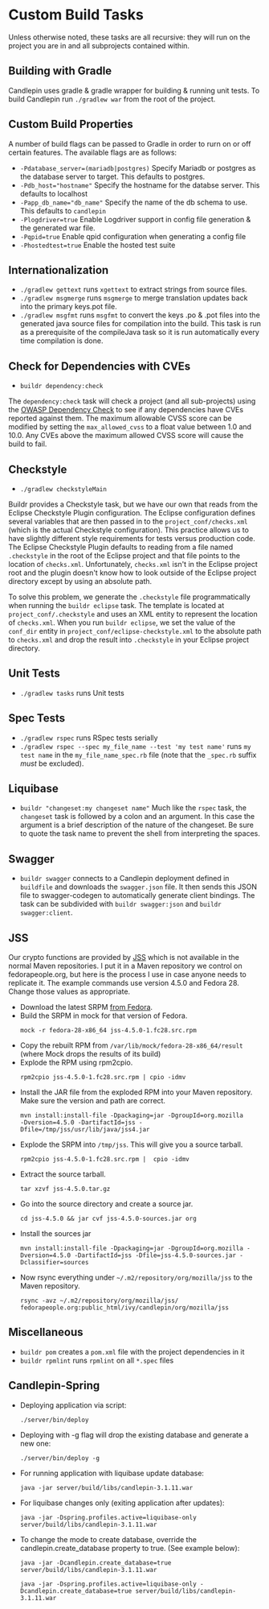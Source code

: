 # Custom Build Tasks
Unless otherwise noted, these tasks are all recursive: they will run on
the project you are in and all subprojects contained within.

## Building with Gradle
Candlepin uses gradle & gradle wrapper for building & running unit tests. 
To build Candlepin run `./gradlew war` from the root of the project. 

## Custom Build Properties
A number of build flags can be passed to Gradle in order to rurn on or off 
certain features. The available flags are as follows:
* `-Pdatabase_server=(mariadb|postgres)` Specify Mariadb or postgres as the database
server to target. This defaults to postgres. 
* `-Pdb_host="hostname"` Specify the hostname for the databse server. This 
defaults to localhost
* `-Papp_db_name="db_name"` Specify the name of the db schema to use. This defaults
to `candlepin`
* `-Plogdriver=true` Enable Logdriver support in config file generation & the 
generated war file. 
* `-Pqpid=true` Enable qpid configuration when generating a config file
* `-Phostedtest=true` Enable the hosted test suite

## Internationalization
* `./gradlew gettext` runs `xgettext` to extract strings from source files. 
* `./gradlew msgmerge` runs `msgmerge` to merge translation updates back into the 
primary keys.pot file. 
* `./gradlew msgfmt` runs `msgfmt` to convert the keys .po & .pot files into the
generated java source files for compilation into the build. This task is run as 
a prerequisite of the compileJava task so it is run automatically every time 
compilation is done. 

## Check for Dependencies with CVEs
* `buildr dependency:check`

The `dependency:check` task will check a project (and all sub-projects) using
the [OWASP Dependency
Check](https://www.owasp.org/index.php/OWASP_Dependency_Check) to see if any
dependencies have CVEs reported against them.  The maximum allowable CVSS
score can be modified by setting the `max_allowed_cvss` to a float value
between 1.0 and 10.0.  Any CVEs above the maximum allowed CVSS score will
cause the build to fail.

## Checkstyle
* `./gradlew checkstyleMain`

Buildr provides a Checkstyle task, but we have our own that reads from the
Eclipse Checkstyle Plugin configuration.  The Eclipse configuration defines
several variables that are then passed in to the `project_conf/checks.xml`
(which is the actual Checkstyle configuration).  This practice allows us to
have slightly different style requirements for tests versus production code.
The Eclipse Checkstyle Plugin defaults to reading from a file named
`.checkstyle` in the root of the Eclipse project and that file points to the
location of `checks.xml`.  Unfortunately, `checks.xml` isn't in the Eclipse
project root and the plugin doesn't know how to look outside of the Eclipse
project directory except by using an absolute path.

To solve this problem, we generate the `.checkstyle` file programmatically when
running the `buildr eclipse` task.  The template is located at
`project_conf/.checkstyle` and uses an XML entity to represent the location of
`checks.xml`.  When you run `buildr eclipse`, we set the value of the
`conf_dir` entity in `project_conf/eclipse-checkstyle.xml`  to the absolute
path to `checks.xml` and drop the result into `.checkstyle` in your Eclipse
project directory.

## Unit Tests
* `./gradlew tasks` runs Unit tests

## Spec Tests
* `./gradlew rspec` runs RSpec tests serially
* `./gradlew rspec --spec my_file_name --test 'my test name'`
runs `my test name` in the `my_file_name_spec.rb` file
(note that the `_spec.rb` suffix *must* be excluded).

## Liquibase
* `buildr "changeset:my changeset name"`
  Much like the `rspec` task, the `changeset` task is followed by a
  colon and an argument.  In this case the argument is a brief description of
  the nature of the changeset.  Be sure to quote the task name to prevent the
  shell from interpreting the spaces.

## Swagger

* `buildr swagger` connects to a Candlepin deployment defined in `buildfile`
  and downloads the `swagger.json` file.  It then sends this JSON file to
  swagger-codegen to automatically generate client bindings.  The task can
  be subdivided with `buildr swagger:json` and `buildr swagger:client`.

## JSS

Our crypto functions are provided by [JSS](https://github.com/dogtagpki/jss)
which is not available in the normal Maven repositories.  I put it in a Maven
repository we control on fedorapeople.org, but here is the process I use in case
anyone needs to replicate it.  The example commands use version 4.5.0 and
Fedora 28.  Change those values as appropriate.

* Download the latest SRPM [from
  Fedora](https://src.fedoraproject.org/rpms/jss/releases).
* Build the SRPM in mock for that version of Fedora.
  ```
  mock -r fedora-28-x86_64 jss-4.5.0-1.fc28.src.rpm
  ```
* Copy the rebuilt RPM from `/var/lib/mock/fedora-28-x86_64/result` (where Mock
  drops the results of its build)
* Explode the RPM using rpm2cpio.
  ```
  rpm2cpio jss-4.5.0-1.fc28.src.rpm | cpio -idmv
  ```
* Install the JAR file from the exploded RPM into your Maven repository. Make
  sure the version and path are correct.
  ```
  mvn install:install-file -Dpackaging=jar -DgroupId=org.mozilla
  -Dversion=4.5.0 -DartifactId=jss -Dfile=/tmp/jss/usr/lib/java/jss4.jar
  ```
* Explode the SRPM into `/tmp/jss`. This will give you a source tarball.
  ```
  rpm2cpio jss-4.5.0-1.fc28.src.rpm |  cpio -idmv
  ```
* Extract the source tarball.
  ```
  tar xzvf jss-4.5.0.tar.gz
  ```
* Go into the source directory and create a source jar.
  ```
  cd jss-4.5.0 && jar cvf jss-4.5.0-sources.jar org
  ```
* Install the sources jar
  ```
  mvn install:install-file -Dpackaging=jar -DgroupId=org.mozilla -Dversion=4.5.0 -DartifactId=jss -Dfile=jss-4.5.0-sources.jar -Dclassifier=sources
  ```
* Now rsync everything under `~/.m2/repository/org/mozilla/jss` to the Maven
  repository.
  ```
  rsync -avz ~/.m2/repository/org/mozilla/jss/ fedorapeople.org:public_html/ivy/candlepin/org/mozilla/jss
  ```

## Miscellaneous
* `buildr pom` creates a `pom.xml` file with the project dependencies in it
* `buildr rpmlint` runs `rpmlint` on all `*.spec` files


## Candlepin-Spring
* Deploying application via script:
  ```
  ./server/bin/deploy
  ```
  
* Deploying with -g flag will drop the existing database and generate a new one:
  ```
  ./server/bin/deploy -g
  ```
  
* For running application with liquibase update database: 
  ```
  java -jar server/build/libs/candlepin-3.1.11.war
  ```
  
* For liquibase changes only (exiting application after updates): 
  ```
  java -jar -Dspring.profiles.active=liquibase-only server/build/libs/candlepin-3.1.11.war 
  ```
  
* To change the mode to create database, override the candlepin.create_database property to true. (See example below):
  ```
  java -jar -Dcandlepin.create_database=true server/build/libs/candlepin-3.1.11.war
  ```
  ```
  java -jar -Dspring.profiles.active=liquibase-only -Dcandlepin.create_database=true server/build/libs/candlepin-3.1.11.war 
  ```


